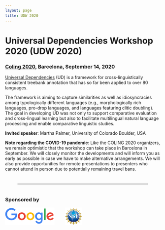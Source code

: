```yaml
---
layout: page
title: UDW 2020
---
```


# Universal Dependencies Workshop 2020 (UDW 2020)

### [Coling 2020](https://coling2020.org), Barcelona,  September 14, 2020


[Universal Dependencies](http://universaldependencies.org/) (UD) is a
framework for cross-linguistically consistent treebank annotation that
has so far been applied to over 80 languages.

The framework is aiming to capture similarities as well as
idiosyncracies among typologically different languages (e.g.,
morphologically rich languages, pro-drop languages, and languages
featuring clitic doubling). The goal in developing UD was not only to
support comparative evaluation and cross-lingual learning but also to
facilitate multilingual natural language processing and enable
comparative linguistic studies.

**Invited speaker**: Martha Palmer, University of Colorado Boulder, USA

**Note regarding the COVID-19 pandemic**: Like the COLING 2020 organizers, we remain optimistic that the workshop can take place in Barcelona in September. We will closely monitor the developments  and will inform you as early as possible in case we have to make alternative arrangements. We will also provide opportunities for remote presentations to presenters who cannot attend in person due to potentially remaining travel bans. 

<hr style="margin:40px">

### Sponsored by

<img src="GoogleLogo_Color.png" alt="Google">  <img src="NSF_Logo.png" alt="NSF" height="56" style="margin: 0 0 0 30px"> 

